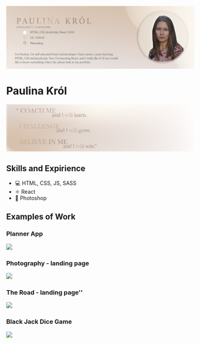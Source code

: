 ![I am GitHub Readme Generator's creator](https://github.com/paukrol/paukrol/blob/main/banner_git.jpg)


# Paulina Król
<img src="https://github.com/paukrol/paukrol/blob/main/banner-git-about.jpg">

## Skills and Expirience 
* 💻 HTML, CSS, JS, SASS
* ⚛ React
* 📱 Photoshop

## Examples of Work
### Planner App
<a href="https://planner-pauprenses.netlify.app"><img src="https://github.com/paukrol/paukrol/blob/main/planner-app-gif-high.gif" width="500"></a>
### Photography - landing page
<a href="https://photography-pauprenses.netlify.app/"><img src="https://github.com/paukrol/paukrol/blob/main/photography-gif.gif" width="500"></a>
### The Road - landing page''
<a href="https://theroad-pauprenses.netlify.app/"><img src="https://github.com/paukrol/paukrol/blob/main/theroad-gif.gif" width="500"></a>
### Black Jack Dice Game 
<a href="https://blackjack-game-pauprenses.netlify.app/"><img src="https://github.com/paukrol/paukrol/blob/main/blackjack%20gif.gif" width="500"></a>
